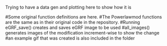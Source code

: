 Trying to have a data gen and plotting here
to show how it is


#Some original function definitions are here.
#The Powerlawmod functions are the same as in their original code in the repository.
#Running eGRF_save() creates and saves eGRF image to be used
#all_images() generates images of the modification increment-wise to show the change
#an example gif that was created is also included in the folder
